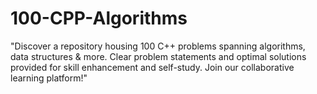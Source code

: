# 100-CPP-Algorithms
"Discover a repository housing 100 C++ problems spanning algorithms, data structures &amp; more. Clear problem statements and optimal solutions provided for skill enhancement and self-study. Join our collaborative learning platform!"
